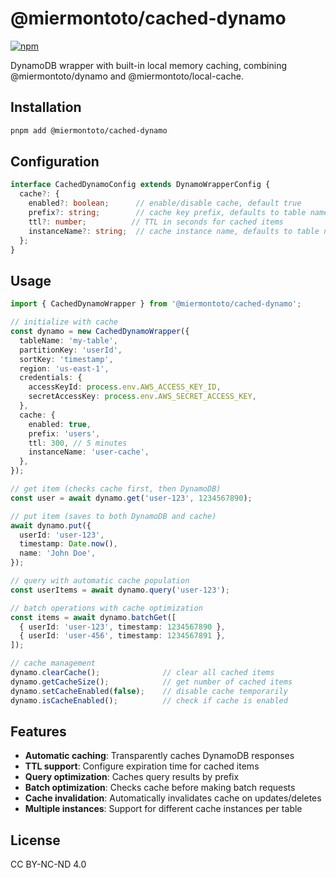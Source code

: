 # @miermontoto/cached-dynamo

[![npm](https://img.shields.io/npm/v/@miermontoto/cached-dynamo)](https://www.npmjs.com/package/@miermontoto/cached-dynamo)

DynamoDB wrapper with built-in local memory caching, combining @miermontoto/dynamo and @miermontoto/local-cache.

## Installation

```bash
pnpm add @miermontoto/cached-dynamo
```

## Configuration

```typescript
interface CachedDynamoConfig extends DynamoWrapperConfig {
  cache?: {
    enabled?: boolean;      // enable/disable cache, default true
    prefix?: string;        // cache key prefix, defaults to table name
    ttl?: number;          // TTL in seconds for cached items
    instanceName?: string;  // cache instance name, defaults to table name
  };
}
```

## Usage

```typescript
import { CachedDynamoWrapper } from '@miermontoto/cached-dynamo';

// initialize with cache
const dynamo = new CachedDynamoWrapper({
  tableName: 'my-table',
  partitionKey: 'userId',
  sortKey: 'timestamp',
  region: 'us-east-1',
  credentials: {
    accessKeyId: process.env.AWS_ACCESS_KEY_ID,
    secretAccessKey: process.env.AWS_SECRET_ACCESS_KEY,
  },
  cache: {
    enabled: true,
    prefix: 'users',
    ttl: 300, // 5 minutes
    instanceName: 'user-cache',
  },
});

// get item (checks cache first, then DynamoDB)
const user = await dynamo.get('user-123', 1234567890);

// put item (saves to both DynamoDB and cache)
await dynamo.put({
  userId: 'user-123',
  timestamp: Date.now(),
  name: 'John Doe',
});

// query with automatic cache population
const userItems = await dynamo.query('user-123');

// batch operations with cache optimization
const items = await dynamo.batchGet([
  { userId: 'user-123', timestamp: 1234567890 },
  { userId: 'user-456', timestamp: 1234567891 },
]);

// cache management
dynamo.clearCache();              // clear all cached items
dynamo.getCacheSize();            // get number of cached items
dynamo.setCacheEnabled(false);    // disable cache temporarily
dynamo.isCacheEnabled();          // check if cache is enabled
```

## Features

- **Automatic caching**: Transparently caches DynamoDB responses
- **TTL support**: Configure expiration time for cached items
- **Query optimization**: Caches query results by prefix
- **Batch optimization**: Checks cache before making batch requests
- **Cache invalidation**: Automatically invalidates cache on updates/deletes
- **Multiple instances**: Support for different cache instances per table

## License

CC BY-NC-ND 4.0